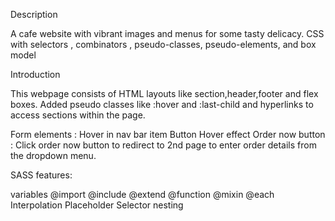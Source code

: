 Description

A cafe website with vibrant images and menus for some tasty delicacy. 
CSS with selectors , combinators , pseudo-classes, pseudo-elements, and box model

Introduction 

This webpage consists of HTML layouts like section,header,footer and flex boxes.
Added pseudo classes like :hover and :last-child and hyperlinks to access sections within the page.

Form elements :
    Hover in nav bar item
    Button Hover effect
    Order now button : Click order now button to redirect to 2nd page to enter order details from the dropdown menu.


SASS features: 

variables 
@import
@include
@extend
@function
@mixin
@each
Interpolation
Placeholder Selector
nesting 